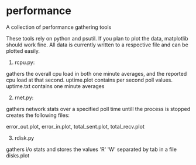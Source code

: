 # performance
A collection of performance gathering tools

These tools rely on python and psutil. If you plan to plot the data,
matplotlib should work fine. All data is currently written to a
respective file and can be plotted easily.



1. rcpu.py:

gathers the overall cpu load in both one minute averages, and the reported cpu 
load at that second. uptime.plot contains per second poll values. uptime.txt 
contains one minute averages

2. rnet.py:

gathers network stats over a specified poll time untill the process is stopped
creates the following files:

error_out.plot, error_in.plot, total_sent.plot, total_recv.plot

3. rdisk.py

gathers i/o stats and stores the values 'R'    'W' separated by tab in a file
disks.plot
